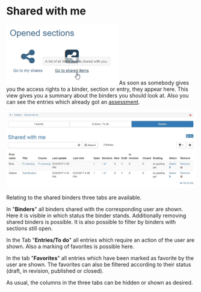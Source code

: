 # Shared with me

![shared_with_me.png](assets/portfolio_shared.png)As
soon as somebody gives you the access rights to a binder, section or entry,
they appear here. This view gives you a summary about the binders you should
look at. Also you can see the entries which already got an
[assessment](../portfolio/Process_of_an_assessment_portfolio.md).  

![list.png](assets/portfolio_shared_with_me_list.jpg)

Relating to the shared binders three tabs are available.

In "**Binders**" all binders shared with the corresponding user are shown. Here it
is visible in which status the binder stands. Additionally removing shared
binders is possible. It is also possible to filter by binders with sections
still open.

In the Tab "**Entries/To do**" all entries which require an action of the user are
shown. Also a marking of favorites is possible here.

In the tab "**Favorites**" all entries which have been marked as favorite by the
user are shown. The favorites can also be filtered according to their status
(draft, in revision, published or closed).

As usual, the columns in the three tabs can be hidden or shown as desired.

